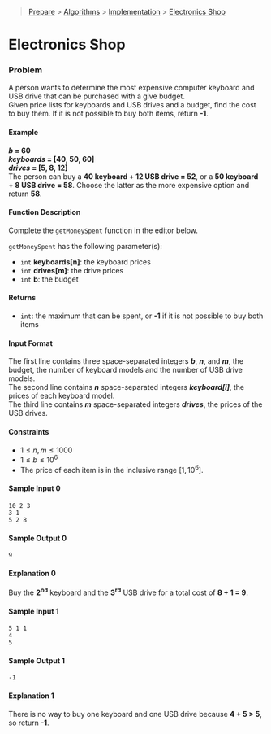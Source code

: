 > [Prepare](https://www.hackerrank.com/dashboard) > [Algorithms](https://www.hackerrank.com/domains/algorithms) > 
[Implementation](https://www.hackerrank.com/domains/algorithms/implementation) > [Electronics Shop](https://www.hackerrank.com/challenges/electronics-shop/problem)
# Electronics Shop

### Problem
A person wants to determine the most expensive computer keyboard and USB drive that can be purchased with a give budget.<br/>
Given price lists for keyboards and USB drives and a budget, find the cost to buy them. If it is not possible to buy both items, return **-1**.

#### Example
**_b_ = 60**<br/>
**_keyboards_ = [40, 50, 60]**<br/>
**_drives_ = [5, 8, 12]**<br/>
The person can buy a **40 keyboard + 12 USB drive = 52**, or a **50 keyboard + 8 USB drive = 58**.
Choose the latter as the more expensive option and return **58**.

#### Function Description
Complete the `getMoneySpent` function in the editor below.

`getMoneySpent` has the following parameter(s):
- `int` **keyboards[n]**: the keyboard prices
- `int` **drives[m]**: the drive prices
- `int` **b**: the budget

#### Returns
- `int`: the maximum that can be spent, or **-1** if it is not possible to buy both items

#### Input Format
The first line contains three space-separated integers _**b**_, _**n**_, and _**m**_, the budget, the number of keyboard models and the number of USB drive models.<br/>
The second line contains _**n**_ space-separated integers _**keyboard[i]**_, the prices of each keyboard model.<br/>
The third line contains _**m**_ space-separated integers _**drives**_, the prices of the USB drives.

#### Constraints
- $1 \leq n, m \leq 1000$
- $1 \leq b \leq 10^6$
- The price of each item is in the inclusive range $[1, 10^6]$.

#### Sample Input 0
```
10 2 3
3 1
5 2 8
```

#### Sample Output 0
```
9
```

#### Explanation 0
Buy the **2<sup>nd</sup>** keyboard and the **3<sup>rd</sup>** USB drive for a total cost of **8 + 1 = 9**.

#### Sample Input 1
```
5 1 1
4
5
```

#### Sample Output 1
```
-1
```

#### Explanation 1
There is no way to buy one keyboard and one USB drive because **4 + 5 > 5**, so return **-1**.
